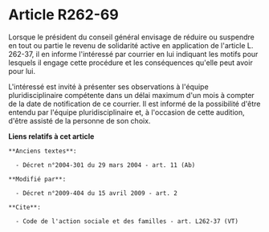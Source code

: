 # Article R262-69

Lorsque le président du conseil général envisage de réduire ou suspendre en tout ou partie le revenu de solidarité active en
application de l'article L. 262-37, il en informe l'intéressé par courrier en lui indiquant les motifs pour lesquels il
engage cette procédure et les conséquences qu'elle peut avoir pour lui. 

L'intéressé est invité à présenter ses observations à l'équipe pluridisciplinaire compétente dans un délai maximum d'un mois
à compter de la date de notification de ce courrier. Il est informé de la possibilité d'être entendu par l'équipe
pluridisciplinaire et, à l'occasion de cette audition, d'être assisté de la personne de son choix.

**Liens relatifs à cet article**

	**Anciens textes**:

	  - Décret n°2004-301 du 29 mars 2004 - art. 11 (Ab)

	**Modifié par**:

	  - Décret n°2009-404 du 15 avril 2009 - art. 2

	**Cite**:

	  - Code de l'action sociale et des familles - art. L262-37 (VT)
